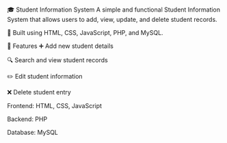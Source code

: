 🎓 Student Information System
A simple and functional Student Information System that allows users to add, view, update, and delete student records.

🔧 Built using HTML, CSS, JavaScript, PHP, and MySQL.

📌 Features
➕ Add new student details

🔍 Search and view student records

✏️ Edit student information

❌ Delete student entry

Frontend: HTML, CSS, JavaScript

Backend: PHP

Database: MySQL

